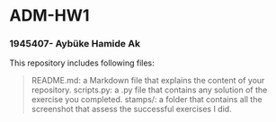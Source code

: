 # ADM-HW1
### 1945407- Aybüke Hamide Ak

This repository includes following files:

> README.md: a Markdown file that explains the content of your repository.
> scripts.py: a .py file that contains any solution of the exercise you completed. 
> stamps/: a folder that contains all the screenshot that assess the successful exercises I
did. 
